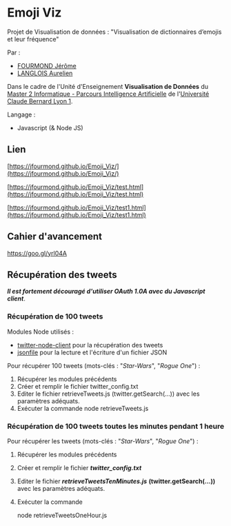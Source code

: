 # Emoji Viz

Projet de Visualisation de données : "Visualisation de dictionnaires d’emojis et leur fréquence"

Par :
- [FOURMOND Jérôme](https://github.com/jfourmond/)
- [LANGLOIS Aurelien](https://github.com/Aurelink)

Dans le cadre de l'Unité d'Enseignement **Visualisation de Données** du [Master 2 Informatique - Parcours Intelligence Artificielle](http://master-info.univ-lyon1.fr/IA/) de l'[Université Claude Bernard Lyon 1](http://www.univ-lyon1.fr/).

Langage :
- Javascript (& Node JS)

## Lien

[https://jfourmond.github.io/Emoji_Viz/](https://jfourmond.github.io/Emoji_Viz/)

[https://jfourmond.github.io/Emoji_Viz/test.html](https://jfourmond.github.io/Emoji_Viz/test.html)

[https://jfourmond.github.io/Emoji_Viz/test1.html](https://jfourmond.github.io/Emoji_Viz/test1.html)

## Cahier d'avancement

https://goo.gl/yrl04A

## Récupération des tweets

***Il est fortement découragé d'utiliser OAuth 1.0A avec du Javascript client***.

### Récupération de 100 tweets

Modules Node utilisés :
- [twitter-node-client](https://www.npmjs.com/package/twitter-node-client) pour la récupération des tweets
- [jsonfile](https://www.npmjs.com/package/jsonfile) pour la lecture et l'écriture d'un fichier JSON

Pour récupérer 100 tweets (mots-clés : "*Star-Wars*", "*Rogue One*") :

1. Récupérer les modules précédents
2. Créer et remplir le fichier twitter_config.txt
3. Editer le fichier retrieveTweets.js (twitter.getSearch(...)) avec les paramètres adéquats.
4. Exécuter la commande
	node retrieveTweets.js

### Récupération de 100 tweets toutes les minutes pendant 1 heure

Pour récupérer les tweets (mots-clés : "*Star-Wars*", "*Rogue One*") :

1. Récupérer les modules précédents
2. Créer et remplir le fichier ***twitter_config.txt***
3. Editer le fichier ***retrieveTweetsTenMinutes.js*** **(twitter.getSearch(...))** avec les paramètres adéquats.
4. Exécuter la commande

	node retrieveTweetsOneHour.js
